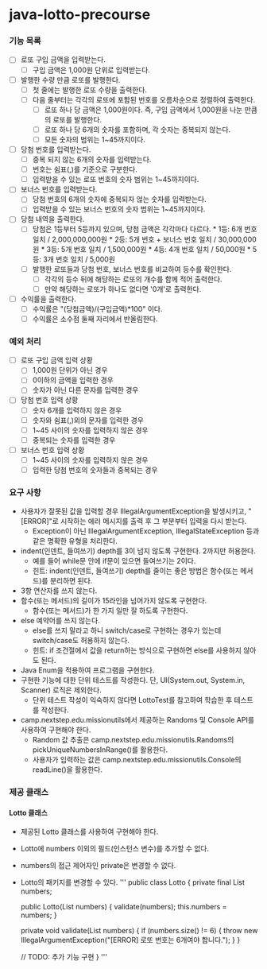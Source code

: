 # java-lotto-precourse

### 기능 목록
- [ ] 로또 구입 금액을 입력받는다.
  - [ ] 구입 금액은 1,000원 단위로 입력받는다.

- [ ] 발행한 수량 만큼 로또를 발행한다.
  - [ ] 첫 줄에는 발행한 로또 수량을 출력한다.
  - [ ] 다음 줄부터는 각각의 로또에 포함된 번호를 오름차순으로 정렬하여 출력한다.
    - [ ] 로또 하나 당 금액은 1,000원이다. 즉, 구입 금액에서 1,000원을 나눈 만큼의 로또를 발행한다.
    - [ ] 로또 하나 당 6개의 숫자를 포함하며, 각 숫자는 중복되지 않는다.
    - [ ] 모든 숫자의 범위는 1~45까지이다.

- [ ] 당첨 번호를 입력받는다.
  - [ ] 중복 되지 않는 6개의 숫자를 입력받는다.
  - [ ] 번호는 쉼표(,)를 기준으로 구분한다.
  - [ ] 입력받을 수 있는 로또 번호의 숫자 범위는 1~45까지이다.

- [ ] 보너스 번호를 입력받는다.
  - [ ] 당첨 번호의 6개의 숫자에 중복되자 얺는 숫자를 입력받는다.
  - [ ] 입력받을 수 있는 보너스 번호의 숫자 범위는 1~45까지이다.

- [ ] 당첨 내역을 출력한다.
  - [ ] 당첨은 1등부터 5등까지 있으며, 당첨 금액은 각각마다 다르다.
        * 1등: 6개 번호 일치 / 2,000,000,000원
        * 2등: 5개 번호 + 보너스 번호 일치 / 30,000,000원
        * 3등: 5개 번호 일치 / 1,500,000원
        * 4등: 4개 번호 일치 / 50,000원
        * 5등: 3개 번호 일치 / 5,000원
  - [ ] 발행한 로또들과 당첨 번호, 보너스 번호를 비교하여 등수를 확인한다.
    - [ ] 각각의 등수 뒤에 해당하는 로또의 개수를 함께 적어 출력한다.
    - [ ] 만약 해당하는 로또가 하나도 없다면 '0개'로 출력한다.
  
- [ ] 수익률을 출력한다.
  - [ ] 수익률은 "(당첨금액)/(구입금액)*100" 이다.
  - [ ] 수익률은 소수점 둘째 자리에서 반올림한다.

### 예외 처리
- [ ] 로또 구입 금액 입력 상황
  - [ ] 1,000원 단위가 아닌 경우
  - [ ] 0이하의 금액을 입력한 경우
  - [ ] 숫자가 아닌 다른 문자를 입력한 경우
        
- [ ] 당첨 번호 입력 상황
  - [ ] 숫자 6개를 입력하지 않은 경우
  - [ ] 숫자와 쉼표(,)외의 문자를 입력한 경우
  - [ ] 1~45 사이의 숫자를 입력하지 않은 경우
  - [ ] 중복되는 숫자를 입력한 경우

- [ ] 보너스 번호 입력 상황
  - [ ] 1~45 사이의 숫자를 입력하지 않은 경우
  - [ ] 입력한 당첨 번호의 숫자들과 중복되는 경우

### 요구 사항
* 사용자가 잘못된 값을 입력할 경우 IllegalArgumentException을 발생시키고, "[ERROR]"로 시작하는 에러 메시지를 출력 후 그 부분부터 입력을 다시 받는다.
  * Exception이 아닌 IllegalArgumentException, IllegalStateException 등과 같은 명확한 유형을 처리한다.
* indent(인덴트, 들여쓰기) depth를 3이 넘지 않도록 구현한다. 2까지만 허용한다.
  * 예를 들어 while문 안에 if문이 있으면 들여쓰기는 2이다.
  * 힌트: indent(인덴트, 들여쓰기) depth를 줄이는 좋은 방법은 함수(또는 메서드)를 분리하면 된다.
* 3항 연산자를 쓰지 않는다.
* 함수(또는 메서드)의 길이가 15라인을 넘어가지 않도록 구현한다.
  * 함수(또는 메서드)가 한 가지 일만 잘 하도록 구현한다.
* else 예약어를 쓰지 않는다.
  * else를 쓰지 말라고 하니 switch/case로 구현하는 경우가 있는데 switch/case도 허용하지 않는다.
  * 힌트: if 조건절에서 값을 return하는 방식으로 구현하면 else를 사용하지 않아도 된다.
* Java Enum을 적용하여 프로그램을 구현한다.
* 구현한 기능에 대한 단위 테스트를 작성한다. 단, UI(System.out, System.in, Scanner) 로직은 제외한다.
  * 단위 테스트 작성이 익숙하지 않다면 LottoTest를 참고하여 학습한 후 테스트를 작성한다.
* camp.nextstep.edu.missionutils에서 제공하는 Randoms 및 Console API를 사용하여 구현해야 한다.
  * Random 값 추출은 camp.nextstep.edu.missionutils.Randoms의 pickUniqueNumbersInRange()를 활용한다.
  * 사용자가 입력하는 값은 camp.nextstep.edu.missionutils.Console의 readLine()을 활용한다.

### 제공 클래스
#### Lotto 클래스
* 제공된 Lotto 클래스를 사용하여 구현해야 한다.
* Lotto에 numbers 이외의 필드(인스턴스 변수)를 추가할 수 없다.
* numbers의 접근 제어자인 private은 변경할 수 없다.
* Lotto의 패키지를 변경할 수 있다.
'''
public class Lotto {
    private final List<Integer> numbers;

    public Lotto(List<Integer> numbers) {
        validate(numbers);
        this.numbers = numbers;
    }

    private void validate(List<Integer> numbers) {
        if (numbers.size() != 6) {
            throw new IllegalArgumentException("[ERROR] 로또 번호는 6개여야 합니다.");
        }
    }

    // TODO: 추가 기능 구현
}
'''
